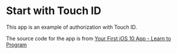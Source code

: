 # Start with Touch ID

This app is an example of authorization with Touch ID.

The source code for the app is from [Your First iOS 10 App - Learn to Program](http://learntoprogram.wpengine.com/first-ios-10-app/)
